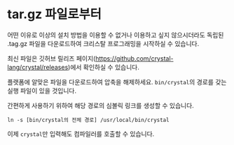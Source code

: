 # tar.gz 파일로부터

어떤 이유로 이상의 설치 방법을 이용할 수 없거나 이용하고 싶지 않으시더라도 독립된 .tag.gz 파일을 다운로드하여 크리스탈 프로그래밍을 시작하실 수 있습니다.

최신 파일은 깃허브 릴리즈 페이지(https://github.com/crystal-lang/crystal/releases)에서 확인하실 수 있습니다.

플랫폼에 알맞은 파일을 다운로드하여 압축을 해제하세요. `bin/crystal`의 경로를 갖는 실행 파일이 있을 것입니다.

간편하게 사용하기 위하여 해당 경로의 심볼릭 링크를 생성할 수 있습니다.

`ln -s [bin/crystal의 전체 경로] /usr/local/bin/crystal`

이제 `crystal`만 입력해도 컴파일러를 호출할 수 있습니다.
